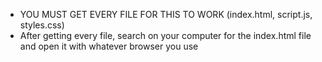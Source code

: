 - YOU MUST GET EVERY FILE FOR THIS TO WORK (index.html, script.js, styles.css)
- After getting every file, search on your computer for the index.html file and open it with whatever browser you use
